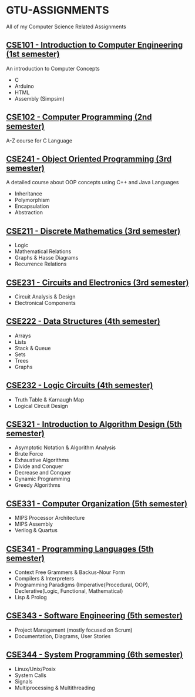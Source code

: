 # GTU-ASSIGNMENTS
All of my Computer Science Related Assignments
## [CSE101 - Introduction to Computer Engineering (1st semester)](https://github.com/gokbeykeskin/GTU-ASSIGNMENTS/tree/main/CSE101%20-%20Introduction%20to%20Computer%20Science)
An introduction to Computer Concepts
- C
- Arduino
- HTML
- Assembly (Simpsim)
## [CSE102 - Computer Programming (2nd semester)](https://github.com/gokbeykeskin/GTU-ASSIGNMENTS/tree/main/CSE102%20-%20Computer%20Programming)
A-Z course for C Language
## [CSE241 - Object Oriented Programming (3rd semester)](https://github.com/gokbeykeskin/GTU-ASSIGNMENTS/tree/main/CSE241%20-%20Object%20Oriented%20Programming)
A detailed course about OOP concepts using C++ and Java Languages
- Inheritance
- Polymorphism
- Encapsulation
- Abstraction
## [CSE211 - Discrete Mathematics (3rd semester)](https://github.com/gokbeykeskin/GTU-ASSIGNMENTS/tree/main/CSE211%20-%20Discrete%20Mathematics)
- Logic
- Mathematical Relations
- Graphs & Hasse Diagrams
- Recurrence Relations
## [CSE231 - Circuits and Electronics (3rd semester)](https://github.com/gokbeykeskin/GTU-ASSIGNMENTS/tree/main/CSE231%20-%20Circuits%20and%20Electronics)
- Circuit Analysis & Design
- Electronical Components
## [CSE222 - Data Structures (4th semester)](https://github.com/gokbeykeskin/GTU-ASSIGNMENTS/tree/main/CSE222%20-%20Data%20Structures)
- Arrays
- Lists
- Stack & Queue
- Sets
- Trees
- Graphs
## [CSE232 - Logic Circuits (4th semester)](https://github.com/gokbeykeskin/GTU-ASSIGNMENTS/tree/main/CSE232%20-%20Logic%20Circuits)
- Truth Table & Karnaugh Map
- Logical Circuit Design
## [CSE321 - Introduction to Algorithm Design (5th semester)](https://github.com/gokbeykeskin/GTU-ASSIGNMENTS/tree/main/CSE321%20-%20Introduction%20to%20Algorithm)
- Asymptotic Notation & Algorithm Analysis
- Brute Force
- Exhaustive Algorithms
- Divide and Conquer
- Decrease and Conquer
- Dynamic Programming
- Greedy Algorithms
## [CSE331 - Computer Organization (5th semester)](https://github.com/gokbeykeskin/GTU-ASSIGNMENTS/tree/main/CSE331%20-%20Computer%20Organization)
- MIPS Processor Architecture
- MIPS Assembly
- Verilog & Quartus
## [CSE341 - Programming Languages (5th semester)](https://github.com/gokbeykeskin/GTU-ASSIGNMENTS/tree/main/CSE341%20-%20Programming%20Languages)
- Context Free Grammers & Backus-Nour Form
- Compilers & Interpreters
- Programming Paradigms (Imperative(Procedural, OOP), Declerative(Logic, Functional, Mathematical)
- Lisp & Prolog
## [CSE343 - Software Engineering (5th semester)](https://github.com/gokbeykeskin/GTU-ASSIGNMENTS/tree/main/CSE343%20-%20Software%20%20Engineering)
- Project Management (mostly focused on Scrum)
- Documentation, Diagrams, User Stories

## [CSE344 - System Programming (6th semester)](https://github.com/gokbeykeskin/GTU-ASSIGNMENTS/tree/main/CSE344%20-%20System%20Programming)
- Linux/Unix/Posix
- System Calls
- Signals
- Multiprocessing & Multithreading
